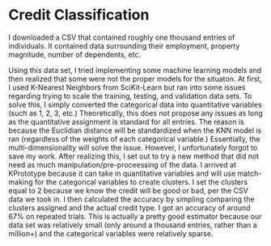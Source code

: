 # Credit Classification

I downloaded a CSV that contained roughly one thousand entries of individuals. It contained data surrounding their
employment, property magnitude, number of dependents, etc.

Using this data set, I tried implementing some machine learning models and then realized that some were not
the proper models for the situaton. At first, I used K-Nearest Neighbors from SciKit-Learn but ran into some issues
regarding trying to scale the training, testing, and validation data sets. To solve this, I simply converted the 
categorical data into quantitative variables (such as 1, 2, 3, etc.) Theoretically, this does not propose any issues
as long as the quantitative assignment is standard for all entries. The reason is because the Euclidian distance will
be standardized when the KNN model is ran (regardless of the weights of each categorical variable.) Essentially, the 
multi-dimensionality will solve the issue. However, I unfortunately forgot to save my work. After realizing this, I
set out to try a new method that did not need as much manipulation/pre-proceessing of the data. I arrived at
KPrototype because it can take in quantitative variables and will use match-making for the
categorical variables to create clusters. I set the clusters equal to 2 because we know the credit will be
good or bad, per the CSV data we took in. I then calculated the accuracy by simpling comparing the clusters
assigned and the actual credit type. I got an accuracy of around 67% on repeated trials. This is actually a pretty
good estimator because our data set was relatively small (only around a thousand entries, rather than a million+) and
the categorical variables were relatively sparse.
